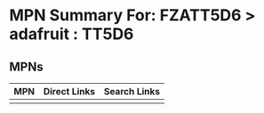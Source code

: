 



# MPN Summary For: FZATT5D6 > adafruit : TT5D6

## MPNs
  

|MPN|Direct Links|Search Links|
| :--- | :--- | :--- |
||||

